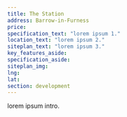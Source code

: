 ```yaml
---
title: The Station
address: Barrow-in-Furness
price:
specification_text: "lorem ipsum 1."
location_text: "lorem ipsum 2."
siteplan_text: "lorem ipsum 3."
key_features_aside:
specification_aside:
siteplan_img:
lng:
lat:
section: development
---
```

lorem ipsum intro.
